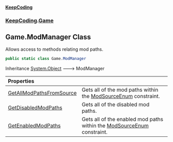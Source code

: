 #### [KeepCoding](index.md 'index')
### [KeepCoding](KeepCoding.md 'KeepCoding').[Game](Game.md 'KeepCoding.Game')
## Game.ModManager Class
Allows access to methods relating mod paths.  
```csharp
public static class Game.ModManager
```

Inheritance [System.Object](https://docs.microsoft.com/en-us/dotnet/api/System.Object 'System.Object') &#129106; ModManager  

| Properties | |
| :--- | :--- |
| [GetAllModPathsFromSource](Game.ModManager.GetAllModPathsFromSource.md 'KeepCoding.Game.ModManager.GetAllModPathsFromSource') | Gets all of the mod paths within the [ModSourceEnum](Game.ModSourceEnum.md 'KeepCoding.Game.ModSourceEnum') constraint.<br/> |
| [GetDisabledModPaths](Game.ModManager.GetDisabledModPaths.md 'KeepCoding.Game.ModManager.GetDisabledModPaths') | Gets all of the disabled mod paths.<br/> |
| [GetEnabledModPaths](Game.ModManager.GetEnabledModPaths.md 'KeepCoding.Game.ModManager.GetEnabledModPaths') | Gets all of the enabled mod paths within the [ModSourceEnum](Game.ModSourceEnum.md 'KeepCoding.Game.ModSourceEnum') constraint.<br/> |
